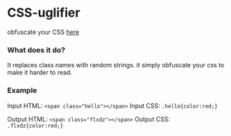 # CSS-uglifier
obfuscate your CSS [here](https://zaydme.github.io/CSS-uglifier/)

### What does it do?
It replaces class names with random strings. it simply obfuscate your css to make it harder to read.
### Example
Input HTML: `<span class="hello"></span>` Input CSS: `.hello{color:red;}`

Output HTML: `<span class="flxdz"></span>` Output CSS: `.flxdz{color:red;}` 
